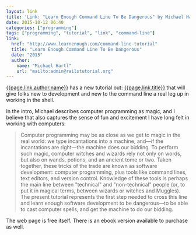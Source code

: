 ```yaml
---
layout: link
title: 'Link: "Learn Enough Command Line To Be Dangerous" by Michael Hartl"'
date: 2015-10-12 06:40
categories: ["programming"]
tags: ["programming", "tutorial", "link", "command-line"]
link:
  href: "http://www.learnenough.com/command-line-tutorial"
  title: "Learn Enough Command Line To Be Dangerous"
  date: "2015"
  author:
    name: "Michael Hartl"
    url: "mailto:admin@railstutorial.org"
---
```


[{{page.link.author.name}}]({{page.link.author.url}}) has a new tutorial out:
[{{page.link.title}}]({{page.link.href}}) that will give folks new to
development and new to the command line a real leg up in working in
the shell.

In the intro, Michael describes computer programming as magic, and I
believe that also captures the sense of fun and excitement I have long
felt in working with computers:

> Computer programming may be as close as we get to magic in the real
> world: we type incantations into a machine, and—if the incantations
> are right—the machine does our bidding. To perform such magic,
> computer witches and wizards rely not only on words, but also on
> wands, potions, and an ancient tome or two. Taken together, these
> tricks of the trade are known as software development: computer
> programming, plus tools like command lines, text editors, and
> version control. Knowledge of these tools is perhaps the main line
> between "technical" and "non-technical" people (or, to put it in
> magical terms, between wizards or witches and Muggles). The present
> tutorial represents the first step needed to cross this line and
> learn enough software development to be dangerous—to be able to cast
> computer spells, and get the machine to do our bidding.

The web page is free itself. There is an ebook version available to
purchase as well.
